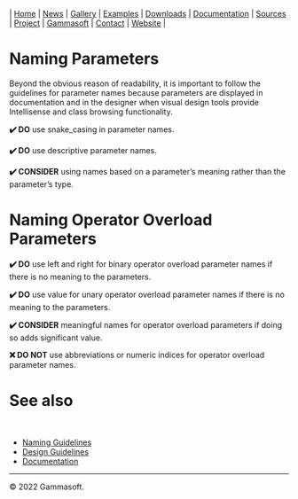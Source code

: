 | [Home](home.md) | [News](news.md) | [Gallery](gallery.md) | [Examples](examples.md) | [Downloads](downloads.md) | [Documentation](documentation.md) | [Sources](https://github.com/gammasoft71/xtd) | [Project](https://sourceforge.net/projects/xtdpro/) | [Gammasoft](gammasoft.md)  | [Contact](contact.md) | [Website](https://gammasoft71.wixsite.com/xtdpro) |

# Naming Parameters

Beyond the obvious reason of readability, it is important to follow the guidelines for parameter names because parameters are displayed in documentation and in the designer when visual design tools provide Intellisense and class browsing functionality.

**✔️ DO** use snake_casing in parameter names.

**✔️ DO** use descriptive parameter names.

**✔️ CONSIDER** using names based on a parameter’s meaning rather than the parameter’s type.

# Naming Operator Overload Parameters

**✔️ DO** use left and right for binary operator overload parameter names if there is no meaning to the parameters.

**✔️ DO** use value for unary operator overload parameter names if there is no meaning to the parameters.

**✔️ CONSIDER** meaningful names for operator overload parameters if doing so adds significant value.

**❌ DO NOT** use abbreviations or numeric indices for operator overload parameter names.

# See also
​
* [Naming Guidelines](naming_guidelines.md)
* [Design Guidelines](design_guidelines.md)
* [Documentation](documentation.md)

______________________________________________________________________________________________

© 2022 Gammasoft.
